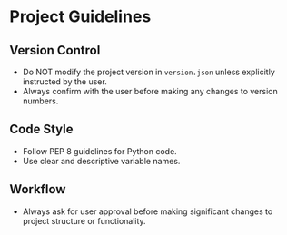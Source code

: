 # Project Guidelines

## Version Control
- Do NOT modify the project version in `version.json` unless explicitly instructed by the user.
- Always confirm with the user before making any changes to version numbers.

## Code Style
- Follow PEP 8 guidelines for Python code.
- Use clear and descriptive variable names.

## Workflow
- Always ask for user approval before making significant changes to project structure or functionality.
